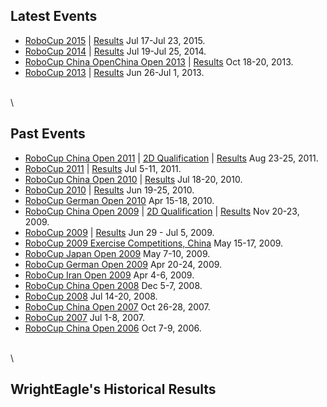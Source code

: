 Latest Events
-------------

-   [RoboCup 2015](http://www.robocup2015.org/) | [Results](http://result.robocup2015.org/show/item?id=66) Jul 17-Jul 23, 2015.
-   [RoboCup 2014](http://www.robocup2014.org/) | [Results](http://www.robocup2014.org/?page_id=3380) Jul 19-Jul 25, 2014.
-   [RoboCup China OpenChina Open 2013](http://www.rcccaa.org/) | [Results](http://rccnc.ustc.edu.cn/en/index.php/Results_of_Sim2D_in_RCO13) Oct 18-20, 2013.
-   [RoboCup 2013](http://www.robocup2013.org/) | [Results](http://www.oliverobst.eu/research/gliders2013-simulation-league-robocup-team-overview/robocup-2013) Jun 26-Jul 1, 2013.

\
\


Past Events
-----------

-   [RoboCup China Open 2011](http://www.wrighteagle.org/rco/rco11/) | [2D Qualification](http://www.wrighteagle.org/rco/rco11/2d/qualification.html) | [Results](http://www.wrighteagle.org/rco/rco11/2d/results.html) Aug 23-25, 2011.
-   [RoboCup 2011](http://www.robocup2011.org/) | [Results](http://sourceforge.net/apps/mediawiki/sserver/index.php?title=RoboCup2011/Competition)   Jul 5-11, 2011.
-   [RoboCup China Open 2010](http://www.hengruitongze.com/index.asp) | [Results](http://wrighteagle.org/rco/rco10/2d/results.html)   Jul 18-20, 2010.
-   [RoboCup 2010](http://robocup2010.org/) | [Results](http://julia.ist.tugraz.at/robocup2010/)   Jun 19-25, 2010.
-   [RoboCup German Open 2010](http://www.robocup-german-open.de)   Apr 15-18, 2010.
-   [RoboCup China Open 2009](http://www.hi-robot.com/rco2009/) | [2D
    Qualification](http://www.wrighteagle.org/rco/rco09/2d/qualification.html) | [Results](http://wrighteagle.org/rco/rco09/2d/results.html)  Nov 20-23, 2009.
-   [RoboCup 2009](http://www.robocup2009.org/) | [Results](http://romeo.ist.tugraz.at/robocup2009/)   Jun 29 - Jul 5, 2009.
-   [RoboCup 2009 Exercise Competitions, China](http://robocup-cn.org/exercise/)   May 15-17, 2009.
-   [RoboCup Japan Open 2009](http://www.robocup.or.jp/2009JP_OPEN_1_eng.htm)   May 7-10, 2009.
-   [RoboCup German Open 2009](http://www.robocup-german-open.de/)   Apr 20-24, 2009.
-   [RoboCup Iran Open 2009](http://www.iranopen2009.ir/)   Apr 4-6, 2009.
-   [RoboCup China Open 2008](http://ai.ustc.edu.cn/rco/rco08/)   Dec 5-7, 2008.
-   [RoboCup 2008](http://robocup-cn.org/)   Jul 14-20, 2008.
-   [RoboCup China Open 2007](http://ai.ustc.edu.cn/rco/rco07/)   Oct 26-28, 2007.
-   [RoboCup 2007](http://www.robocup-us.org/Old/robocup-2007/)   Jul 1-8, 2007.
-   [RoboCup China Open 2006](http://ai.ustc.edu.cn/rco/rco06/)   Oct 7-9, 2006.

\
\


WrightEagle's Historical Results 
--------------------------------

